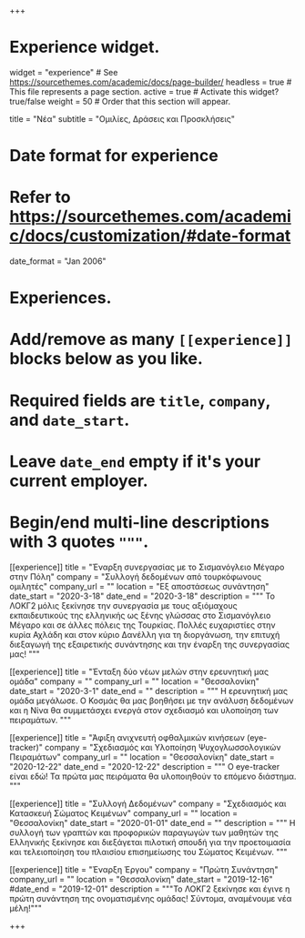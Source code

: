 +++
# Experience widget.
widget = "experience"  # See https://sourcethemes.com/academic/docs/page-builder/
headless = true  # This file represents a page section.
active = true  # Activate this widget? true/false
weight = 50  # Order that this section will appear.

title = "Νέα"
subtitle = "Ομιλίες, Δράσεις και Προσκλήσεις"

# Date format for experience
#   Refer to https://sourcethemes.com/academic/docs/customization/#date-format
date_format = "Jan 2006"

# Experiences.
#   Add/remove as many `[[experience]]` blocks below as you like.
#   Required fields are `title`, `company`, and `date_start`.
#   Leave `date_end` empty if it's your current employer.
#   Begin/end multi-line descriptions with 3 quotes `"""`.

[[experience]]
  title = "Έναρξη συνεργασίας με το Σισμανόγλειο Μέγαρο στην Πόλη"
  company = "Συλλογή δεδομένων από τουρκόφωνους ομιλητές"
  company_url = ""
  location = "Εξ αποστάσεως συνάντηση"
  date_start = "2020-3-18"
  date_end = "2020-3-18"
  description = """
  Το ΛΟΚΓ2 μόλις ξεκίνησε την συνεργασία με τους αξιόμαχους εκπαιδευτικούς της ελληνικής ως ξένης γλώσσας στο Σισμανόγλειο Μέγαρο και σε άλλες πόλεις της Τουρκίας. Πολλές ευχαριστίες στην κυρία Αχλάδη και στον κύριο Δανέλλη για τη διοργάνωση, την επιτυχή διεξαγωγή της εξαιρετικής συνάντησης και την έναρξη της συνεργασίας μας!
  """

[[experience]]
  title = "Ένταξη δύο νέων μελών στην ερευνητική μας ομάδα"
  company = ""
  company_url = ""
  location = "Θεσσαλονίκη"
  date_start = "2020-3-1"
  date_end = ""
  description = """
  Η ερευνητική μας ομάδα μεγάλωσε. Ο Κοσμάς θα μας βοηθήσει με την ανάλυση δεδομένων και η Νίνα θα συμμετάσχει ενεργά στον σχεδιασμό και υλοποίηση των πειραμάτων.
  """

[[experience]]
  title = "Άφιξη ανιχνευτή οφθαλμικών κινήσεων (eye-tracker)"
  company = "Σχεδιασμός και Υλοποίηση Ψυχογλωσσολογικών Πειραμάτων"
  company_url = ""
  location = "Θεσσαλονίκη"
  date_start = "2020-12-22"
  date_end = "2020-12-22"
  description = """
  Ο eye-tracker είναι εδώ! Τα πρώτα μας πειράματα θα υλοποιηθούν το επόμενο διάστημα.
  """


[[experience]]
  title = "Συλλογή Δεδομένων"
  company = "Σχεδιασμός και Κατασκευή Σώματος Κειμένων"
  company_url = ""
  location = "Θεσσαλονίκη"
  date_start = "2020-01-01"
  date_end = ""
  description = """
  Η συλλογή των γραπτών και προφορικών παραγωγών των μαθητών της Ελληνικής ξεκίνησε και διεξάγεται πιλοτική σπουδή για την προετοιμασία και τελειοποίηση του πλαισίου επισημείωσης του Σώματος Κειμένων.
  """

[[experience]]
  title = "Έναρξη Έργου"
  company = "Πρώτη Συνάντηση"
  company_url = ""
  location = "Θεσσαλονίκη"
  date_start = "2019-12-16"
  #date_end = "2019-12-01"
  description = """Το ΛΟΚΓ2 ξεκίνησε και έγινε η πρώτη συνάντηση της ονοματισμένης ομάδας! Σύντομα, αναμένουμε νέα μέλη!"""

+++
